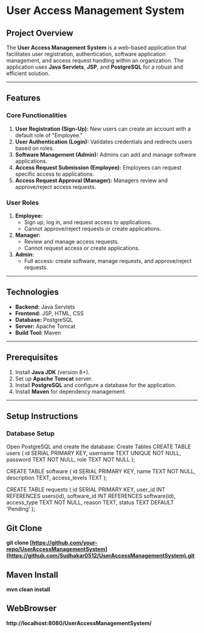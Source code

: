 # User Access Management System

## Project Overview
The **User Access Management System** is a web-based application that facilitates user registration, authentication, software application management, and access request handling within an organization. The application uses **Java Servlets**, **JSP**, and **PostgreSQL** for a robust and efficient solution.

---

## Features
### Core Functionalities
1. **User Registration (Sign-Up):** New users can create an account with a default role of "Employee."
2. **User Authentication (Login):** Validates credentials and redirects users based on roles.
3. **Software Management (Admin):** Admins can add and manage software applications.
4. **Access Request Submission (Employee):** Employees can request specific access to applications.
5. **Access Request Approval (Manager):** Managers review and approve/reject access requests.

### User Roles
1. **Employee:**
   - Sign up, log in, and request access to applications.
   - Cannot approve/reject requests or create applications.
2. **Manager:**
   - Review and manage access requests.
   - Cannot request access or create applications.
3. **Admin:**
   - Full access: create software, manage requests, and approve/reject requests.

---

## Technologies
- **Backend:** Java Servlets
- **Frontend:** JSP, HTML, CSS
- **Database:** PostgreSQL
- **Server:** Apache Tomcat
- **Build Tool:** Maven

---

## Prerequisites
1. Install **Java JDK** (version 8+).
2. Set up **Apache Tomcat** server.
3. Install **PostgreSQL** and configure a database for the application.
4. Install **Maven** for dependency management.

---

## Setup Instructions

### Database Setup
Open PostgreSQL and create the database:
Create Tables
   CREATE TABLE users (
    id SERIAL PRIMARY KEY,
    username TEXT UNIQUE NOT NULL,
    password TEXT NOT NULL,
    role TEXT NOT NULL
);

CREATE TABLE software (
    id SERIAL PRIMARY KEY,
    name TEXT NOT NULL,
    description TEXT,
    access_levels TEXT
);

CREATE TABLE requests (
    id SERIAL PRIMARY KEY,
    user_id INT REFERENCES users(id),
    software_id INT REFERENCES software(id),
    access_type TEXT NOT NULL,
    reason TEXT,
    status TEXT DEFAULT 'Pending'
);

## Git Clone
**git clone [https://github.com/your-repo/UserAccessManagementSystem](https://github.com/Sudhakar0512/UserAccessManagementSystem).git**

## Maven Install
**mvn clean install**

## WebBrowser
**http://localhost:8080/UserAccessManagementSystem/**
